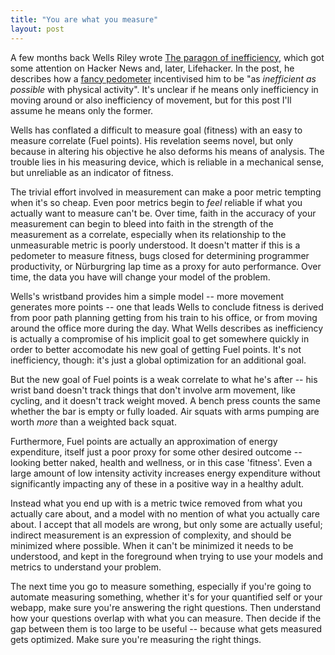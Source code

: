 ```yaml
---
title: "You are what you measure"
layout: post
---
```


A few months back Wells Riley wrote [The paragon of inefficiency](http://blog.wells.ee/the-paragon-of-inefficiency), which got some attention on Hacker News and, later, Lifehacker. In the post, he describes how a [fancy pedometer](http://nikeplus.nike.com/plus/products/fuelband) incentivised him to be "as _inefficient as possible_ with physical activity". It's unclear if he means only inefficiency in moving around or also inefficiency of movement, but for this post I'll assume he means only the former.

Wells has conflated a difficult to measure goal (fitness) with an easy to measure correlate (Fuel points). His revelation seems novel, but only because in altering his objective he also deforms his means of analysis. The trouble lies in his measuring device, which is reliable in a mechanical sense, but unreliable as an indicator of fitness.

The trivial effort involved in measurement can make a poor metric tempting when it's so cheap. Even poor metrics begin to _feel_ reliable if what you actually want to measure can't be. Over time, faith in the accuracy of your measurement can begin to bleed into faith in the strength of the measurement as a correlate, especially when its relationship to the unmeasurable metric is poorly understood. It doesn't matter if this is a pedometer to measure fitness, bugs closed for determining programmer productivity, or Nürburgring lap time as a proxy for auto performance. Over time, the data you have will change your model of the problem.

Wells's wristband provides him a simple model -- more movement generates more points -- one that leads Wells to conclude fitness is derived from poor path planning getting from his train to his office, or from moving around the office more during the day. What Wells describes as inefficiency is actually a compromise of his implicit goal to get somewhere quickly in order to better accomodate his new goal of getting Fuel points. It's not inefficiency, though: it's just a global optimization for an additional goal.

But the new goal of Fuel points is a weak correlate to what he's after -- his wrist band doesn't track things that don't involve arm movement, like cycling, and it doesn't track weight moved. A bench press counts the same whether the bar is empty or fully loaded. Air squats with arms pumping are worth *more* than a weighted back squat.

Furthermore, Fuel points are actually an approximation of energy expenditure, itself just a poor proxy for some other desired outcome -- looking better naked, health and wellness, or in this case 'fitness'. Even a large amount of low intensity activity increases energy expenditure without significantly impacting any of these in a positive way in a healthy adult.

Instead what you end up with is a metric twice removed from what you actually care about, and a model with no mention of what you actually care about. I accept that all models are wrong, but only some are actually useful; indirect measurement is an expression of complexity, and should be minimized where possible. When it can't be minimized it needs to be understood, and kept in the foreground when trying to use your models and metrics to understand your problem.

The next time you go to measure something, especially if you're going to automate measuring something, whether it's for your quantified self or your webapp, make sure you're answering the right questions. Then understand how your questions overlap with what you can measure. Then decide if the gap between them is too large to be useful -- because what gets measured gets optimized. Make sure you're measuring the right things.